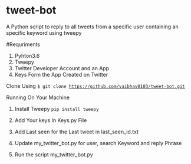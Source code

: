 # tweet-bot
A Python script to reply to all tweets from a specific user containing an specific keyword using tweepy

#Requriments
1. Pyhton3.6
2. Tweepy
3. Twitter Developer Account and an App
4. Keys Form the App Created on Twitter

Clone Using
<code>$ git clone https://github.com/vaibhav0103/tweet-bot.git </code>

Running On Your Machine
1. Install Tweepy
<code>pip install tweepy</code>

2. Add Your keys In Keys.py File

3. Add Last seen for the Last tweet in last_seen_id.txt

4. Update my_twitter_bot.py for user, search Keyword and reply Phrase

5. Run the script my_twitter_bot.py
